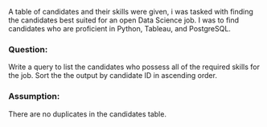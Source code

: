 A table of candidates and their skills were given, i was tasked with finding the candidates best suited for an open Data Science job. I was to find candidates who are proficient in Python, Tableau, and PostgreSQL.

### Question:
Write a query to list the candidates who possess all of the required skills for the job. Sort the the output by candidate ID in ascending order.

### Assumption:
There are no duplicates in the candidates table.
